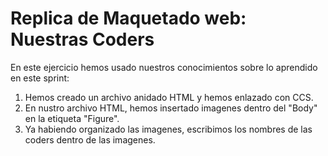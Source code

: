 # Replica de Maquetado web: Nuestras Coders

En este ejercicio hemos usado nuestros conocimientos sobre lo aprendido en este sprint:  

1. Hemos creado un archivo anidado HTML y hemos enlazado con CCS.
2. En nustro archivo HTML, hemos insertado imagenes dentro del "Body" en la etiqueta "Figure".
3. Ya habiendo organizado las imagenes, escribimos los nombres de las coders dentro de las imagenes.
